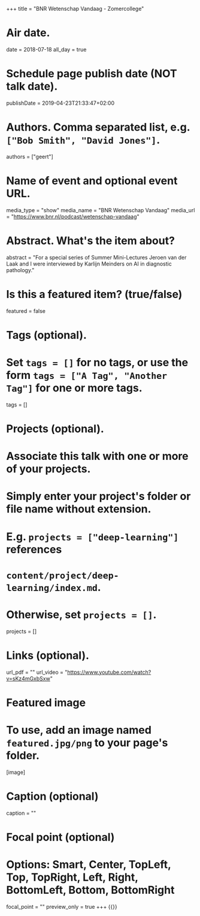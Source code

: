 +++
title = "BNR Wetenschap Vandaag - Zomercollege"

# Air date.
date = 2018-07-18
all_day = true

# Schedule page publish date (NOT talk date).
publishDate = 2019-04-23T21:33:47+02:00

# Authors. Comma separated list, e.g. `["Bob Smith", "David Jones"]`.
authors = ["geert"]

# Name of event and optional event URL.
media_type = "show"
media_name = "BNR Wetenschap Vandaag"
media_url = "https://www.bnr.nl/podcast/wetenschap-vandaag"

# Abstract. What's the item about?
abstract = "For a special series of Summer Mini-Lectures Jeroen van der Laak and I were interviewed by Karlijn Meinders on AI in diagnostic pathology."

# Is this a featured item? (true/false)
featured = false

# Tags (optional).
#   Set `tags = []` for no tags, or use the form `tags = ["A Tag", "Another Tag"]` for one or more tags.
tags = []

# Projects (optional).
#   Associate this talk with one or more of your projects.
#   Simply enter your project's folder or file name without extension.
#   E.g. `projects = ["deep-learning"]` references 
#   `content/project/deep-learning/index.md`.
#   Otherwise, set `projects = []`.
projects = []

# Links (optional).
url_pdf = ""
url_video = "https://www.youtube.com/watch?v=sKz4mGxbSxw"

# Featured image
# To use, add an image named `featured.jpg/png` to your page's folder. 
[image]
  # Caption (optional)
  caption = ""

  # Focal point (optional)
  # Options: Smart, Center, TopLeft, Top, TopRight, Left, Right, BottomLeft, Bottom, BottomRight
  focal_point = ""
  preview_only = true
+++
{{<youtube sKz4mGxbSxw>}}
